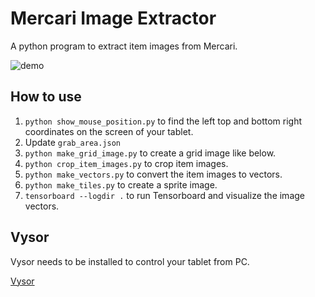 # Mercari Image Extractor

A python program to extract item images from Mercari.

![demo](https://user-images.githubusercontent.com/17039389/61799835-cb2afc80-ae66-11e9-9f5b-9f4f06d296f8.gif)

## How to use

1. `python show_mouse_position.py` to find the left top and bottom right coordinates on the screen of your tablet.
1. Update `grab_area.json`
1. `python make_grid_image.py` to create a grid image like below.
1. `python crop_item_images.py` to crop item images.
1. `python make_vectors.py` to convert the item images to vectors.
1. `python make_tiles.py` to create a sprite image.
1. `tensorboard --logdir .` to run Tensorboard and visualize the image vectors.

## Vysor

Vysor needs to be installed to control your tablet from PC.

[Vysor](https://www.vysor.io/)
